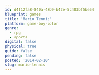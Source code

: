 ```yaml
---
id: d4f12fa8-840a-48b9-b42e-5c483bf5be54
blueprint: games
title: 'Mario Tennis'
platform: game-boy-color
genre:
  - rpg
  - sports
digital: false
physical: true
guide: false
pending: false
posted: '2014-02-10'
slug: mario-tennis
---
```

